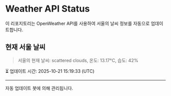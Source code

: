 
# Weather API Status

이 리포지토리는 OpenWeather API를 사용하여 서울의 날씨 정보를 자동으로 업데이트합니다.

## 현재 서울 날씨
> 서울의 현재 날씨: scattered clouds, 온도: 13.17°C, 습도: 42%

⏳ 업데이트 시간: 2025-10-21 15:19:33 (UTC)

---
자동 업데이트 봇에 의해 관리됩니다.
